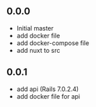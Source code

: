 ## 0.0.0
- Initial master
- add docker file
- add docker-compose file
- add nuxt to src

## 0.0.1
- add api (Rails 7.0.2.4)
- add docker file for api